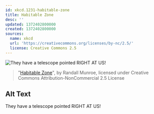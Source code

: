 ```yaml
---
id: xkcd.1231-habitable-zone
title: Habitable Zone
desc: ''
updated: 1372402800000
created: 1372402800000
sources:
  name: xkcd
  url: 'https://creativecommons.org/licenses/by-nc/2.5/'
  license: Creative Commons 2.5
---
```

![They have a telescope pointed RIGHT AT US!](https://imgs.xkcd.com/comics/habitable_zone.png)
> "[Habitable Zone](https://xkcd.com/1231/)", by Randall Munroe, licensed under Creative Commons Attribution-NonCommercial 2.5 License

## Alt Text
They have a telescope pointed RIGHT AT US!
